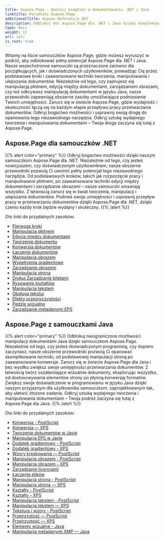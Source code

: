 ```yaml
---
title: Aspose.Page - Uwolnij biegłość w dokumentowaniu .NET i Java
linktitle: Poradniki Aspose.Page
additionalTitle: Aspose Referencje API
description: Odblokuj moc Aspose.Page dla .NET i Java dzięki kompleksowym samouczkom. Opanuj tworzenie, manipulowanie i ulepszanie dokumentów bez wysiłku.
type: docs
weight: 11
url: /pl/
is_root: true
---
```


Witamy na liście samouczków Aspose.Page, gdzie możesz wyruszyć w podróż, aby odblokować pełny potencjał Aspose.Page dla .NET i Java. Nasze wszechstronne samouczki są przeznaczone zarówno dla początkujących, jak i doświadczonych użytkowników, prowadząc Cię przez podstawowe kroki i zaawansowane techniki tworzenia, manipulowania i ulepszania dokumentów. Niezależnie od tego, czy zajmujesz się manipulacją płótnem, edycją między dokumentami, zarządzaniem obrazami, czy też odkrywasz manipulację dokumentami w języku Java, nasze przewodniki zapewniają obszerne zasoby umożliwiające podniesienie Twoich umiejętności. Zanurz się w świecie Aspose.Page, gdzie wydajność i skuteczność łączą się na każdym etapie przepływu pracy przetwarzania dokumentów. Odkryj bogactwo możliwości i usprawnij swoją drogę do opanowania tego niezawodnego narzędzia. Odkryj sztukę wydajnego tworzenia i manipulowania dokumentami – Twoja droga zaczyna się tutaj z Aspose.Page.

## Aspose.Page dla samouczków .NET
{{% alert color="primary" %}}
Odkryj bogactwo możliwości dzięki naszym samouczkom Aspose.Page dla .NET. Niezależnie od tego, czy jesteś nowicjuszem, czy doświadczonym użytkownikiem, nasze obszerne przewodniki pozwolą Ci uwolnić pełny potencjał tego niezawodnego narzędzia. Od podstawowych kroków, takich jak rozpoczęcie pracy i manipulowanie płótnem, po zaawansowane techniki edycji między dokumentami i zarządzanie obrazami – nasze samouczki omawiają wszystko. Z łatwością zanurz się w świat tworzenia, manipulacji i ulepszania dokumentów. Podnieś swoje umiejętności i usprawnij przepływ pracy w przetwarzaniu dokumentów dzięki Aspose.Page dla .NET, dzięki czemu każdy krok będzie wydajny i skuteczny.
{{% /alert %}}

Oto linki do przydatnych zasobów:
 
- [Pierwsze kroki](./net/getting-started/)
- [Manipulacja płótnem](./net/canvas-manipulation/)
- [Edycja między dokumentami](./net/cross-document-editing/)
- [Tworzenie dokumentu](./net/document-creation/)
- [Konwersja dokumentów](./net/document-conversion/)
- [Łączenie dokumentów](./net/document-merging/)
- [Manipulacja obrazem](./net/image-manipulation/)
- [Wypełnienia gradientowe](./net/gradient-fills/)
- [Zarządzanie obrazem](./net/image-management/)
- [Manipulacja stroną](./net/page-manipulation/)
- [Drukuj Zarządzanie biletami](./net/print-ticket-management/)
- [Rysowanie kształtów](./net/drawing-shapes/)
- [Manipulacja tekstem](./net/text-manipulation/)
- [Obsługa tekstur](./net/texture-handling/)
- [Efekty przezroczystości](./net/transparency-effects/)
- [Pędzle wizualne](./net/visual-brushes/)
- [Zarządzanie metadanymi EPS](./net/eps-metadata-management/)



## Aspose.Page z samouczkami Java
{{% alert color="primary" %}}
Odblokuj nieograniczone możliwości manipulacji dokumentami Java dzięki samouczkom Aspose.Page. Niezależnie od tego, czy jesteś doświadczonym programistą, czy dopiero zaczynasz, nasze obszerne przewodniki pozwolą Ci opanować skomplikowane techniki, od podstawowej manipulacji stroną po zaawansowane konwersje. Zanurz się w świecie Aspose.Page dla Java i bez wysiłku zwiększ swoje umiejętności przetwarzania dokumentów. Z łatwością twórz oszałamiające wizualnie dokumenty, eksplorując wszystko, od dostosowywania elementów strony po płynną konwersję formatów. Zwiększ swoje doświadczenie w programowaniu w języku Java dzięki naszym przyjaznym dla użytkownika samouczkom, zaprojektowanym tak, aby ułatwić złożone zadania. Odkryj sztukę wydajnego tworzenia i manipulowania dokumentami – Twoja podróż zaczyna się tutaj z Aspose.Page dla Java.
{{% /alert %}}

Oto linki do przydatnych zasobów:

- [Konwersja - PostScript](./java/postscript-conversion/)
- [Konwersja — XPS](./java/xps-conversion/)
- [Tworzenie dokumentów w Javie](./java/document-creation/)
- [Manipulacja EPS w Javie](./java/manipulation-eps/)
- [Dodatek gradientowy - PostScript](./java/postscript-gradient-addition/)
- [Dodatek gradientowy - XPS](./java/xps-gradient-addition/)
- [Wzory kreskowania — PostScript](./java/postscript-hatch-patterns/)
- [Manipulacja obrazem - PostScript](./java/postscript-image-manipulation/)
- [Manipulacja obrazem - XPS](./java/xps-image-manipulation/)
- [Zarządzanie licencjami](./java/license-management/)
- [Łączenie plików](./java/file-merging/)
- [Manipulacja stroną - PostScript](./java/postscript-page-manipulation/)
- [Manipulacja stroną — XPS](./java/xps-page-manipulation/)
- [Kształty - PostScript](./java/postscript-shapes/)
- [Kształty - XPS](./java/xps-shapes/)
- [Manipulacja tekstem - PostScript](./java/postscript-text-manipulation/)
- [Manipulacja tekstem — XPS](./java/xps-text-manipulation/)
- [Tekstura i wzory - PostScript](./java/postscript-texture-patterns/)
- [Przejrzystość — PostScript](./java/postscript-transparency/)
- [Przejrzystość — XPS](./java/xps-transparency/)
- [Elementy wizualne - Java](./java/visual-elements/)
- [Manipulacja metadanymi XMP — Java](./java/xmp-metadata-manipulation/)

